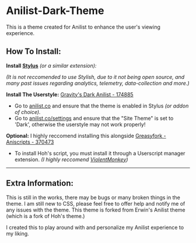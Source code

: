 # Anilist-Dark-Theme

This is a theme created for Anilist to enhance the user's viewing experience. 


## How To Install:
**Install [Stylus](https://add0n.com/stylus.html)** *(or a similar extension):*

*(It is not reccomended to use Stylish, due to it not being open source, and many past issues regarding analytics, telemetry, data-collection and more.)*

**Install The Userstyle:** [Gravity's Dark Anilist - 174885](https://userstyles.org/styles/174885/gravity-s-dark-anilist)

- Go to [anilist.co](https://anilist.co/home) and ensure that the theme is enabled in Stylus *(or addon of choice).*
- Go to [anilist.co/settings](https://anilist.co/settings) and ensure that the "Site Theme" is set to 'Dark', otherwise the userstyle may not work properly!

**Optional:** I highly reccomend installing this alongside [Greasyfork - Aniscripts - 370473](https://greasyfork.org/en/scripts/370473-aniscripts)

- To install Hoh's script, you must install it through a Userscript manager extension.
*(I highly reccomend [ViolentMonkey](https://github.com/violentmonkey/violentmonkey))*
___________________________

## Extra Information:

This is still in the works, there may be bugs or many broken things in the theme.
I am still new to CSS, please feel free to offer help and notify me of any issues with the theme.
This theme is forked from Erwin's Anilist theme (which is a fork of Hoh's theme.)

I created this to play around with and personalize my Anilist experience to my liking.
